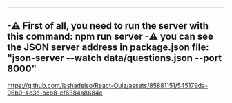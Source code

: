 -----------------------------
-⚠ First of all, you need to run the server with this command: npm run server
-⚠ you can see the JSON server address in package.json file:  "json-server --watch data/questions.json --port 8000"
-----------------------------


https://github.com/lashadeiso/React-Quiz/assets/85881151/545179da-06b0-4c3c-bcb8-cf6384a8684e

